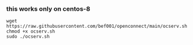 ### this works only on centos-8
```
wget https://raw.githubusercontent.com/bef001/openconnect/main/ocserv.sh 
chmod +x ocserv.sh 
sudo ./ocserv.sh 
```
